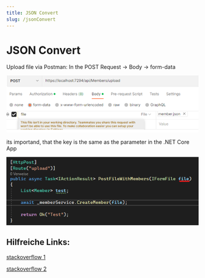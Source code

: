 ```yaml
---
title: JSON Convert
slug: /jsonConvert
---
```


# JSON Convert
Upload file via Postman:
In the POST Request -> Body -> form-data 

![Upload file in Postman](postmanUploadFile.png)

its importand, that the key is the same as the parameter in the .NET Core App

![Upload file in Postman](dotNetPostFile.png)

## Hilfreiche Links:
[stackoverflow 1](https://stackoverflow.com/questions/40045147/how-to-read-into-memory-the-lines-of-a-text-file-from-an-iformfile-in-asp-net-co)

[stackoverflow 2](https://stackoverflow.com/questions/18192357/deserializing-json-object-array-with-json-net)